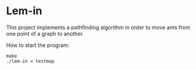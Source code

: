 # Lem-in

This project implements a pathfinding algorithm in order to move ants from one point of a graph to another.


How to start the program:
```
make
./lem-in < testmap
```
